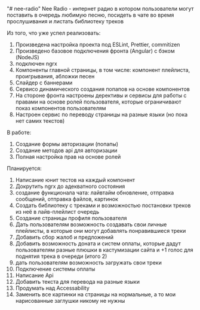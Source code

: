 "# nee-radio" 
Nee Radio - интернет радио в котором пользователи могут поставить в очередь любимую песню, посидеть в чате во время прослушивания и листать библиотеку треков

Из того, что уже успел реализовать:
1. Произведена настройка проекта под ESLint, Prettier, commitizen
2. Произведено базовое подключения фронта (Angular) с бэком (NodeJS)
3. подключен ngrx
4. Компоненты главной страницы, в том числе: компонент плейлиста, проигрывания, абложки песен
5. Слайдер с баннерами
6. Сервисо динамического создания попапов на основе компонентов
7. На стороне фронта настроены дерективы и сервисы для работы с правами на основе ролей пользователя, которые ограничивают показ компонентов пользователям
8. Настроен сервис по переводу страницы на разные языки (но пока нет самих текстов)
 

В работе:
1. Создание формы авторизации (попапы)
2. Создание методов api для авторизации
3. Полная настройка прав на основе ролей 

 Планируется:
1. Написание юнит тестов на каждый компонент
2. Докрутить ngrx до адекватного состояния
3. создание функционала чата: лайвтайм обновление, отправка сообщений, отправка файлов, картинок
4. Создать библиотеку с треками и возможностью постановки треков из неё в лайв-плейлист очередь
5. Создание страницы профиля пользователя
6. Дать пользователям возможность создавать свои личные плейлисты, в которые они могут добавлять понравившиеся треки
7. Добавить сбор жалоб и предложений
8. Добавить возможность доната и систем оплаты, которые дадут пользователям разные плюшки в кастумизации сайта и +1 голос для поднятия трека в очереди (итого 2)
9. дать пользователям возможность загружать свои треки
10. Подключение системы оплаты
11. Написание Api 
12. Добавить текста для перевода на разные языки
13. Продумать над Accessability
14. Заменить все картинки на страницы на нормальные, а то мои нарисованные заглушки никому не нужны